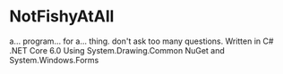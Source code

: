 # NotFishyAtAll
a... program... for a... thing. don't ask too many questions.
Written in C# .NET Core 6.0
Using System.Drawing.Common NuGet and System.Windows.Forms
